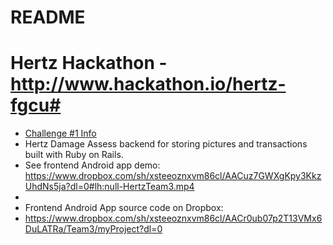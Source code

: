 # README #

# Hertz Hackathon - http://www.hackathon.io/hertz-fgcu#

* [Challenge #1 Info](https://www.dropbox.com/s/lxyo9ota5xuqjtj/Challenges.pdf?dl=0)
* Hertz Damage Assess backend for storing pictures and transactions built with Ruby on Rails.
* See frontend Android app demo: https://www.dropbox.com/sh/xsteeoznxvm86cl/AACuz7GWXgKpy3KkzUhdNs5ja?dl=0#lh:null-HertzTeam3.mp4
* 
* Frontend Android App source code on Dropbox:
* https://www.dropbox.com/sh/xsteeoznxvm86cl/AACr0ub07p2T13VMx6DuLATRa/Team3/myProject?dl=0